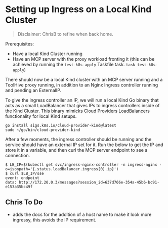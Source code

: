 # Setting up Ingress on a Local Kind Cluster

> Disclaimer: ChrisB to refine when back home.

Prerequisites:
- Have a local Kind Cluster running
- Have an MCP server with the proxy workload fronting it (this can be achieved by running the `test-k8s-apply` Taskfile task. `task test-k8s-apply`)

There should now be a local Kind cluster with an MCP server running and a ToolHive proxy running, in addition to an Nginx Ingress controller running and pending an ExternalIP.

To give the ingress controller an IP, we will run a local Kind Go binary that acts as a small LoadBalancer that gives IPs to ingress controllers inside of the Kind Cluster. This binary mimicks Cloud Providers LoadBalancers functionality for local Kind setups.

```
go install sigs.k8s.io/cloud-provider-kind@latest
sudo ~/go/bin/cloud-provider-kind
```

After a few moments, the ingress controller should be running and the service should have an external IP set for it. Run the below to get the IP and store it in a variable, and then curl the MCP server endpoint to see a connection.

```
$ LB_IP=$(kubectl get svc/ingress-nginx-controller -n ingress-nginx -o=jsonpath='{.status.loadBalancer.ingress[0].ip}')
$ curl $LB_IP/sse
event: endpoint
data: http://172.20.0.3/messages?session_id=637d766e-354a-45b6-bc91-e153a35bc49f
```

## Chris To Do
- adds the docs for the addition of a host name to make it look more ingressy, this avoids the IP requirement.
